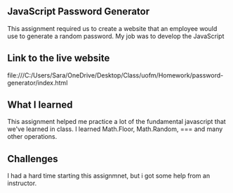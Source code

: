 ## JavaScript Password Generator
This assignment required us to create a website that an employee would use to generate a random password. My job was to develop the JavaScript

## Link to the live website
file:///C:/Users/Sara/OneDrive/Desktop/Class/uofm/Homework/password-generator/index.html

## What I learned 
This assignment helped me practice a lot of the fundamental javascript that we've learned in class. I learned Math.Floor, Math.Random, === and many other operations.

## Challenges
I had a hard time starting this assignmnet, but i got some help from an instructor.